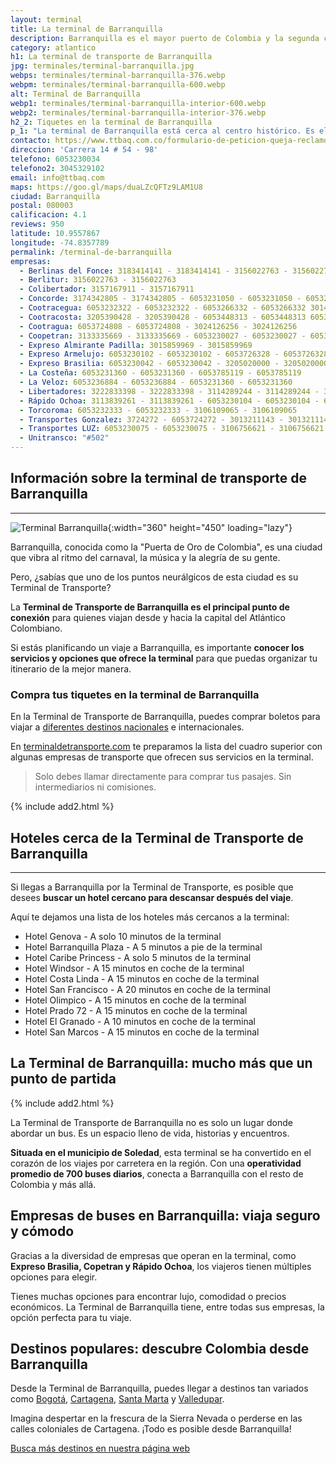 ```yaml
---
layout: terminal
title: La terminal de Barranquilla
description: Barranquilla es el mayor puerto de Colombia y la segunda ciudad más grande. También es un centro de transporte intermunicipal.
category: atlantico
h1: La terminal de transporte de Barranquilla
jpg: terminales/terminal-barranquilla.jpg
webps: terminales/terminal-barranquilla-376.webp
webpm: terminales/terminal-barranquilla-600.webp
alt: Terminal de Barranquilla
webp1: terminales/terminal-barranquilla-interior-600.webp
webp2: terminales/terminal-barranquilla-interior-376.webp
h2_2: Tiquetes en la terminal de Barranquilla
p_1: "La terminal de Barranquilla está cerca al centro histórico. Es el centro de transporte de toda la región de la costa caribeña colombiana."
contacto: https://www.ttbaq.com.co/formulario-de-peticion-queja-reclamo-sugerencia-o-denuncia/
direccion: 'Carrera 14 # 54 - 98'
telefono: 6053230034
telefono2: 3045329102
email: info@ttbaq.com
maps: https://goo.gl/maps/duaLZcQFTz9LAM1U8
ciudad: Barranquilla
postal: 080003
calificacion: 4.1
reviews: 950
latitude: 10.9557867
longitude: -74.8357789
permalink: /terminal-de-barranquilla
empresas:
  - Berlinas del Fonce: 3183414141 - 3183414141 - 3156022763 - 3156022763 3157167911 - 3157167911
  - Berlitur: 3156022763 - 3156022763
  - Colibertador: 3157167911 - 3157167911
  - Concorde: 3174342805 - 3174342805 - 6053231050 - 6053231050 - 6053233841 - 6053233841
  - Cootracegua: 6053232322 - 6053232322 - 6053266332 - 6053266332 3014324580 - 3014324580
  - Cootracosta: 3205390428 - 3205390428 - 6053448313 - 6053448313 6053230066 - 6053230066
  - Cootragua: 6053724808 - 6053724808 - 3024126256 - 3024126256
  - Coopetran: 3133335669 - 3133335669 - 6053230027 - 6053230027 - 6053230029 - 6053230029
  - Expreso Almirante Padilla: 3015859969 - 3015859969
  - Expreso Armelujo: 6053230102 - 6053230102 - 6053726328 - 6053726328
  - Expreso Brasilia: 6053230042 - 6053230042 - 3205020000 - 3205020000 - 6053230111 - 6053230111
  - La Costeña: 6053231360 - 6053231360 - 6053785119 - 6053785119
  - La Veloz: 6053236884 - 6053236884 - 6053231360 - 6053231360
  - Libertadores: 3222833398 - 3222833398 - 3114289244 - 3114289244 - 3105618986 - 3105618986
  - Rápido Ochoa: 3113839261 - 3113839261 - 6053230104 - 6053230104 - 6053230080 - 6053230080
  - Torcoroma: 6053232333 - 6053232333 - 3106109065 - 3106109065
  - Transportes Gonzalez: 3724272 - 6053724272 - 3013211143 - 3013211143 - 3116967253 - 3116967253
  - Transportes LUZ: 6053230075 - 6053230075 - 3106756621 - 3106756621
  - Unitransco: "#502"
---
```

## Información sobre la terminal de transporte de Barranquilla

-----

![Terminal Barranquilla]({{site.baseurl}}/img/{{page.webp2}} "Terminal transporte Barranquilla"){:width="360" height="450" loading="lazy"}

Barranquilla, conocida como la "Puerta de Oro de Colombia", es una ciudad que vibra al ritmo del carnaval, la música y la alegría de su gente.

Pero, ¿sabías que uno de los puntos neurálgicos de esta ciudad es su Terminal de Transporte?

La **Terminal de Transporte de Barranquilla es el principal punto de conexión** para quienes viajan desde y hacia la capital del Atlántico Colombiano.

Si estás planificando un viaje a Barranquilla, es importante **conocer los servicios y opciones que ofrece la terminal** para que puedas organizar tu itinerario de la mejor manera.

### Compra tus tiquetes en la terminal de Barranquilla

En la Terminal de Transporte de Barranquilla, puedes comprar boletos para viajar a [diferentes destinos nacionales]({{'terminales-de-colombia'|relative_url}} "Terminales nacionales") e internacionales.

En [terminaldetransporte.com](/) te preparamos la lista del cuadro superior con algunas empresas de transporte que ofrecen sus servicios en la terminal.

>Solo debes llamar directamente para comprar tus pasajes. Sin intermediarios ni comisiones.

{% include add2.html %}

## Hoteles cerca de la Terminal de Transporte de Barranquilla

-----

Si llegas a Barranquilla por la Terminal de Transporte, es posible que desees **buscar un hotel cercano para descansar después del viaje**.

Aquí te dejamos una lista de los hoteles más cercanos a la terminal:

* Hotel Genova - A solo 10 minutos de la terminal
* Hotel Barranquilla Plaza - A 5 minutos a pie de la terminal
* Hotel Caribe Princess - A solo 5 minutos de la terminal
* Hotel Windsor - A 15 minutos en coche de la terminal
* Hotel Costa Linda - A 15 minutos en coche de la terminal
* Hotel San Francisco - A 20 minutos en coche de la terminal
* Hotel Olimpico - A 15 minutos en coche de la terminal
* Hotel Prado 72 - A 15 minutos en coche de la terminal
* Hotel El Granado - A 10 minutos en coche de la terminal
* Hotel San Marcos - A 15 minutos en coche de la terminal

## La Terminal de Barranquilla: mucho más que un punto de partida

{% include add2.html %}

La Terminal de Transporte de Barranquilla no es solo un lugar donde abordar un bus. Es un espacio lleno de vida, historias y encuentros.

**Situada en el municipio de Soledad**, esta terminal se ha convertido en el corazón de los viajes por carretera en la región. Con una **operatividad promedio de 700 buses diarios**, conecta a Barranquilla con el resto de Colombia y más allá.

## Empresas de buses en Barranquilla: viaja seguro y cómodo

Gracias a la diversidad de empresas que operan en la terminal, como **Expreso Brasilia, Copetran y Rápido Ochoa**, los viajeros tienen múltiples opciones para elegir.

Tienes muchas opciones para encontrar lujo, comodidad o precios económicos. La Terminal de Barranquilla tiene, entre todas sus empresas, la opción perfecta para tu viaje.

## Destinos populares: descubre Colombia desde Barranquilla

Desde la Terminal de Barranquilla, puedes llegar a destinos tan variados como [Bogotá]({{'terminal-de-bogota'|relative_url}} "Terminal Bogotá"), [Cartagena]({{'terminal-de-cartagena'|relative_url}} "Terminal Cartagena"), [Santa Marta]({{'terminal-de-santa-marta'|relative_url}} "Terminal Santa Marta") y [Valledupar]({{'terminal-de-valledupar'|relative_url}} "Terminal Valledupar").

Imagina despertar en la frescura de la Sierra Nevada o perderse en las calles coloniales de Cartagena. ¡Todo es posible desde Barranquilla!

[Busca más destinos en nuestra página web]({{'terminales-de-colombia'|relative_url}} "Terminales Colombianas")
